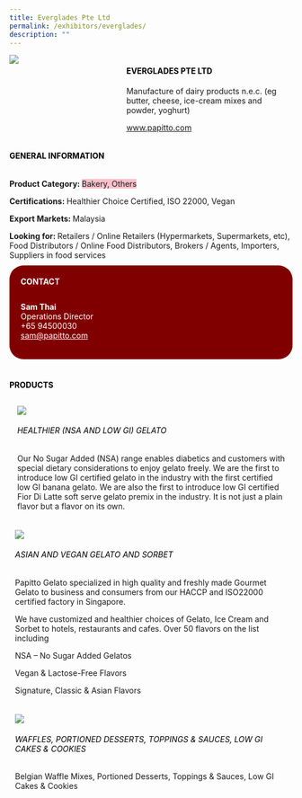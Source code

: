 ```yaml
---
title: Everglades Pte Ltd
permalink: /exhibitors/everglades/
description: ""
---
```

<head>
	<div class="flex-paragraph">
		<!--hi there! this is a comment and will provide you with instructional guides-->
		<!--insert booth number here!-->
		<p style="text-transform: uppercase"></p></div>
			<div class="flex-container" style="display: flex; flex-wrap: wrap;">
				<!--insert DOWNLOAD link of company logo between the " marks!-->
			<div class="card sgds" style="flex: 1 1 40%; display: block;"><img src="https://drive.google.com/uc?id=1Q8MnCmF24PmmZATBIEYVlTVOf2-_fIqr&export=download"></div>
	<div class="card-sgds" style="flex: 1 1 58%; display: block; margin-left: 3px">
		<h4 style="text-transform: uppercase; color: black;"><!--insert the exhibitor's name between the <b> tags here--><b>Everglades Pte Ltd</b></h4><!--insert the exhibitor's description between the <p> tags here-->
		<p>Manufacture of dairy products n.e.c. (eg butter, cheese, ice-cream mixes and powder, yoghurt)</p>
		<!--insert the exhibitor's website link, making sure there is "https:// www." present please. make sure the entire https link goes in between the " marks-->
		<p><a href="https://www.papitto.com" target="_blank"><!--insert the www website link here (no need for https)-->www.papitto.com</a></p>
	</div>
</div>
</head>

<body>
	<h4 style="text-transform: uppercase; color: black;"><b>General Information</b></h4>
		<div class="flex-container" style="display: flex; flex-wrap: wrap;">
			<div class="card sgds" style="flex: 1 1 65%; display: block; align-self: stretch">
			<div class="flex-paragraph">
			<p><b>Product Category: </b><span style=" background-color: pink; border-radius: 10 px;"><!--insert the exhibitor's pdt cat between the <p> tags here-->Bakery, Others</span></p> 
				<p><b>Certifications: </b><!--insert all the exhibitor's certifications between the </b> and </p> here--> Healthier Choice Certified, ISO 22000, Vegan</p>
			<p><b>Export Markets: </b><!--insert all the exhibitor's export markets between the </b> and </p> here-->Malaysia</p>
			<p style="margin-bottom: 10px;"><b>Looking for: </b><!--insert all the exhibitor's potential business partners between the </b> and </p> here-->Retailers / Online Retailers (Hypermarkets, Supermarkets, etc), Food Distributors / Online Food Distributors, Brokers / Agents, Importers, Suppliers in food services</p>
			</div>
		</div>
		<div class="card sgds" style="flex: 1 1 35%; padding: 10px; display: block; background-color: maroon; border-radius: 25px; align-self: center;">
		<h4 style="color: white; margin-top: 10px; margin-left: 10px;">CONTACT</h4>
		<div class="flex-paragraph">
			<!--replace with exhibitor's: -->
			<p style="padding: 10px; color: white;"><b><!-- POC name-->Sam Thai</b><br><!-- designation-->Operations Director<br><!--contact number-->+65 94500030<br><!-- for linking purposes, insert their email after "mailto:"...--><a href="mailto:sam@papitto.com" style="color: white;"><!--...and also include the display email before </a> here-->sam@papitto.com</a></p>
		</div>
			</div>
		</div>
	<br>
		<h4 style="text-transform: uppercase; color: black;"><b>products</b></h4>
<div style="display: flex; flex-wrap: wrap;">
  <div class="card sgds" style="flex: 1 1 47%; margin: 10px; display: block;"><!--insert the exhibitor's DOWNLOAD image for product between the " marks here-->
	<div class="flex-image" style="display: block;"><img src="https://drive.google.com/uc?id=11e2sbw0XxsIjh2XdaoyMbqgEQt3zq-yF&export=download"></div>
	<div class="flex-paragraph">
		<h6 style="text-transform: uppercase; color: black;"><!--insert product name before </h6> and product description after <p>-->Healthier (NSA and Low GI) Gelato</h6>
		<p>Our No Sugar Added (NSA) range enables diabetics and customers with special dietary considerations to enjoy gelato freely. We are the first to introduce low GI certified gelato in the industry with the first certified low GI banana gelato. We are also the first to introduce low GI certified Fior Di Latte soft serve gelato premix in the industry. It is not just a plain flavor but a flavor on its own.</p></div>
	</div>
		<div class="card sgds" style="flex: 1 1 47%; margin: 10px; display: block;">
		<div class="flex-image" style="display: block;"><img src="https://drive.google.com/uc?id=1st3NPPKYu7Zga8a7aEF9FCulSc0iDDcb&export=download"></div>
	<div class="flex-paragraph">
		<h6 style="text-transform: uppercase; color: black;">  
Asian and Vegan Gelato and Sorbet</h6>
		<p>Papitto Gelato specialized in high quality and freshly made Gourmet Gelato to business and consumers from our HACCP and ISO22000 certified factory in Singapore.

We have customized and healthier choices of Gelato, Ice Cream and Sorbet to hotels, restaurants and cafes. Over 50 flavors on the list including

NSA – No Sugar Added Gelatos

Vegan & Lactose-Free Flavors

Signature, Classic & Asian Flavors</p></div>
	</div>
		<div class="card sgds" style="flex: 1 1 47%; margin: 10px; display: block;">
		<div class="flex-image" style="display: block;"><img src="https://drive.google.com/uc?id=17avg1h6nFx6MKDX21Nj40_eXW3405AxG&export=download"></div>
	<div class="flex-paragraph">
		<h6 style="text-transform: uppercase; color: black;">Waffles, Portioned Desserts, Toppings & Sauces, Low GI Cakes & Cookies</h6>
		<p>Belgian Waffle Mixes, Portioned Desserts, Toppings & Sauces, Low GI Cakes & Cookies</p></div>
		</div>
	</div>
</body>